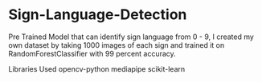 # Sign-Language-Detection

Pre Trained Model that can identify sign language from 0 - 9, I created my own dataset by taking 1000 images of each sign and trained it on RandomForestClassifier with 99 percent accuracy.

Libraries Used
opencv-python
mediapipe
scikit-learn
